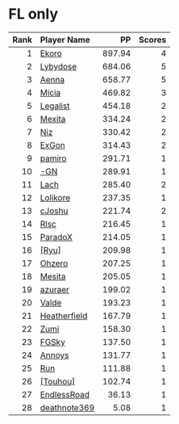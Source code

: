 # FL only
| Rank | Player Name |  PP  | Scores |
| ----:|:----------- | ----:| ------:|
| 1 | [Ekoro](https://osu.ppy.sh/u/284905) | 897.94 | 4 |
| 2 | [Lybydose](https://osu.ppy.sh/u/64501) | 684.06 | 5 |
| 3 | [Aenna](https://osu.ppy.sh/u/78552) | 658.77 | 5 |
| 4 | [Micia](https://osu.ppy.sh/u/131118) | 469.82 | 3 |
| 5 | [Legalist](https://osu.ppy.sh/u/298497) | 454.18 | 2 |
| 6 | [Mexita](https://osu.ppy.sh/u/1800183) | 334.24 | 2 |
| 7 | [Niz](https://osu.ppy.sh/u/1833186) | 330.42 | 2 |
| 8 | [ExGon](https://osu.ppy.sh/u/214187) | 314.43 | 2 |
| 9 | [pamiro](https://osu.ppy.sh/u/2095634) | 291.71 | 1 |
| 10 | [-GN](https://osu.ppy.sh/u/895581) | 289.91 | 1 |
| 11 | [Lach](https://osu.ppy.sh/u/2108620) | 285.40 | 2 |
| 12 | [Lolikore](https://osu.ppy.sh/u/1471815) | 237.35 | 1 |
| 13 | [cJoshu](https://osu.ppy.sh/u/6203835) | 221.74 | 2 |
| 14 | [Rlsc](https://osu.ppy.sh/u/2110845) | 216.45 | 1 |
| 15 | [ParadoX](https://osu.ppy.sh/u/3424394) | 214.05 | 1 |
| 16 | [[Ryu]](https://osu.ppy.sh/u/561879) | 209.98 | 1 |
| 17 | [Ohzero](https://osu.ppy.sh/u/646264) | 207.25 | 1 |
| 18 | [Mesita](https://osu.ppy.sh/u/201459) | 205.05 | 1 |
| 19 | [azuraer](https://osu.ppy.sh/u/145851) | 199.02 | 1 |
| 20 | [Valde](https://osu.ppy.sh/u/208531) | 193.23 | 1 |
| 21 | [Heatherfield](https://osu.ppy.sh/u/296087) | 167.79 | 1 |
| 22 | [Zumi](https://osu.ppy.sh/u/1333751) | 158.30 | 1 |
| 23 | [FGSky](https://osu.ppy.sh/u/2094566) | 137.50 | 1 |
| 24 | [Annoys](https://osu.ppy.sh/u/530358) | 131.77 | 1 |
| 25 | [Run](https://osu.ppy.sh/u/2699624) | 111.88 | 1 |
| 26 | [[Touhou]](https://osu.ppy.sh/u/834944) | 102.74 | 1 |
| 27 | [EndlessRoad](https://osu.ppy.sh/u/946985) | 36.13 | 1 |
| 28 | [deathnote369](https://osu.ppy.sh/u/2587995) | 5.08 | 1 |
